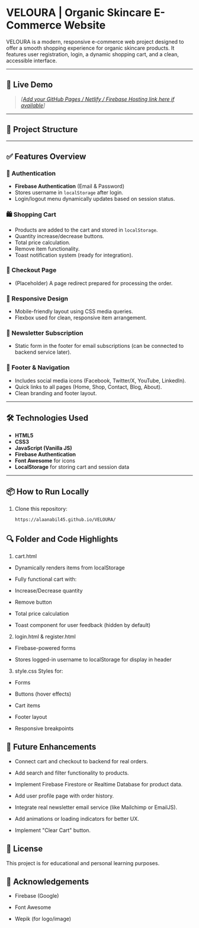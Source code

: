 # VELOURA | Organic Skincare E-Commerce Website

VELOURA is a modern, responsive e-commerce web project designed to offer a smooth shopping experience for organic skincare products. It features user registration, login, a dynamic shopping cart, and a clean, accessible interface.

---

## 🔗 Live Demo

> _[[Add your GitHub Pages / Netlify / Firebase Hosting link here if available](https://drive.google.com/file/d/1FpfVRWS7UuMHDeMaXukSkblth-fgS07R/view?usp=sharing)]_

---

## 📂 Project Structure

---

## ✅ Features Overview

### 🔐 Authentication

- **Firebase Authentication** (Email & Password)
- Stores username in `localStorage` after login.
- Login/logout menu dynamically updates based on session status.

### 🛍️ Shopping Cart

- Products are added to the cart and stored in `localStorage`.
- Quantity increase/decrease buttons.
- Total price calculation.
- Remove item functionality.
- Toast notification system (ready for integration).

### 🧾 Checkout Page

- (Placeholder) A page redirect prepared for processing the order.

### 📱 Responsive Design

- Mobile-friendly layout using CSS media queries.
- Flexbox used for clean, responsive item arrangement.

### 📧 Newsletter Subscription

- Static form in the footer for email subscriptions (can be connected to backend service later).

### 🔗 Footer & Navigation

- Includes social media icons (Facebook, Twitter/X, YouTube, LinkedIn).
- Quick links to all pages (Home, Shop, Contact, Blog, About).
- Clean branding and footer layout.

---

## 🛠️ Technologies Used

- **HTML5**
- **CSS3**
- **JavaScript (Vanilla JS)**
- **Firebase Authentication**
- **Font Awesome** for icons
- **LocalStorage** for storing cart and session data

---

## 📦 How to Run Locally

1. Clone this repository:
   ```bash
   https://alaanabil45.github.io/VELOURA/

## 🔍 Folder and Code Highlights
1. cart.html
- Dynamically renders items from localStorage

- Fully functional cart with:

- Increase/Decrease quantity

- Remove button

- Total price calculation

- Toast component for user feedback (hidden by default)

2. login.html & register.html
- Firebase-powered forms

- Stores logged-in username to localStorage for display in header

3. style.css
Styles for:

- Forms

- Buttons (hover effects)

- Cart items

- Footer layout

- Responsive breakpoints

## 🧪 Future Enhancements
- Connect cart and checkout to backend for real orders.

- Add search and filter functionality to products.

- Implement Firebase Firestore or Realtime Database for product data.

- Add user profile page with order history.

- Integrate real newsletter email service (like Mailchimp or EmailJS).

- Add animations or loading indicators for better UX.

- Implement "Clear Cart" button.

## 📄 License
This project is for educational and personal learning purposes.

## 🙌 Acknowledgements
- Firebase (Google)

- Font Awesome

- Wepik (for logo/image)
